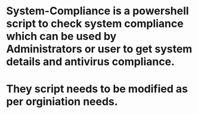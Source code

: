 # System-Compliance is a powershell script to check system compliance which can be used by Administrators or user to get system details and antivirus compliance.
# They script needs to be modified as per orginiation needs.
